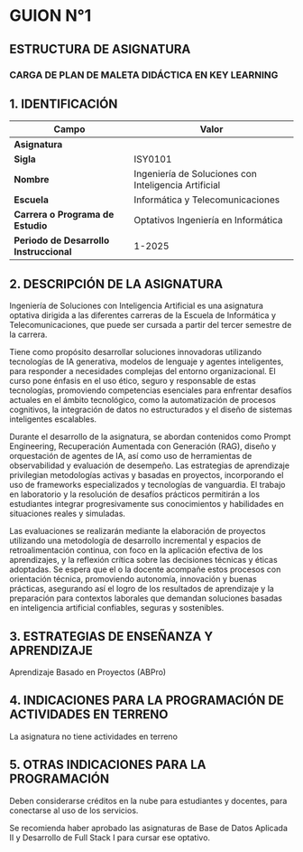 # GUION N°1
## ESTRUCTURA DE ASIGNATURA
### CARGA DE PLAN DE MALETA DIDÁCTICA EN KEY LEARNING

## 1. IDENTIFICACIÓN

| Campo | Valor |
|-------|-------|
| **Asignatura** | |
| **Sigla** | ISY0101 |
| **Nombre** | Ingeniería de Soluciones con Inteligencia Artificial |
| **Escuela** | Informática y Telecomunicaciones |
| **Carrera o Programa de Estudio** | Optativos Ingeniería en Informática |
| **Periodo de Desarrollo Instruccional** | 1-2025 |

## 2. DESCRIPCIÓN DE LA ASIGNATURA

Ingeniería de Soluciones con Inteligencia Artificial es una asignatura optativa dirigida a las diferentes carreras de la Escuela de Informática y Telecomunicaciones, que puede ser cursada a partir del tercer semestre de la carrera.

Tiene como propósito desarrollar soluciones innovadoras utilizando tecnologías de IA generativa, modelos de lenguaje y agentes inteligentes, para responder a necesidades complejas del entorno organizacional. El curso pone énfasis en el uso ético, seguro y responsable de estas tecnologías, promoviendo competencias esenciales para enfrentar desafíos actuales en el ámbito tecnológico, como la automatización de procesos cognitivos, la integración de datos no estructurados y el diseño de sistemas inteligentes escalables.

Durante el desarrollo de la asignatura, se abordan contenidos como Prompt Engineering, Recuperación Aumentada con Generación (RAG), diseño y orquestación de agentes de IA, así como uso de herramientas de observabilidad y evaluación de desempeño. Las estrategias de aprendizaje privilegian metodologías activas y basadas en proyectos, incorporando el uso de frameworks especializados y tecnologías de vanguardia. El trabajo en laboratorio y la resolución de desafíos prácticos permitirán a los estudiantes integrar progresivamente sus conocimientos y habilidades en situaciones reales y simuladas.

Las evaluaciones se realizarán mediante la elaboración de proyectos utilizando una metodología de desarrollo incremental y espacios de retroalimentación continua, con foco en la aplicación efectiva de los aprendizajes, y la reflexión crítica sobre las decisiones técnicas y éticas adoptadas. Se espera que el o la docente acompañe estos procesos con orientación técnica, promoviendo autonomía, innovación y buenas prácticas, asegurando así el logro de los resultados de aprendizaje y la preparación para contextos laborales que demandan soluciones basadas en inteligencia artificial confiables, seguras y sostenibles.

## 3. ESTRATEGIAS DE ENSEÑANZA Y APRENDIZAJE

Aprendizaje Basado en Proyectos (ABPro)

## 4. INDICACIONES PARA LA PROGRAMACIÓN DE ACTIVIDADES EN TERRENO

La asignatura no tiene actividades en terreno

## 5. OTRAS INDICACIONES PARA LA PROGRAMACIÓN

Deben considerarse créditos en la nube para estudiantes y docentes, para conectarse al uso de los servicios.

Se recomienda haber aprobado las asignaturas de Base de Datos Aplicada II y Desarrollo de Full Stack I para cursar ese optativo.